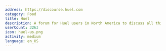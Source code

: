 ```yaml
---
address: https://discourse.huel.com
category: Food
title: Huel
description: A forum for Huel users in North America to discuss all things Huel!
userCount: 3263
icon: huel-us.png
activity: medium
language: en_US
---
```

